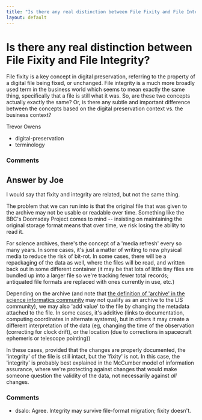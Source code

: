 ```yaml
---
title: "Is there any real distinction between File Fixity and File Integrity?"
layout: default
---
```

Is there any real distinction between File Fixity and File Integrity?
=====================
File fixity is a key concept in digital preservation, referring to the
property of a digital file being fixed, or unchanged. File integrity is
a much more broadly used term in the business world which seems to mean
exactly the same thing, specifically that a file is still what it was.
So, are these two concepts actually exactly the same? Or, is there any
subtle and important difference between the concepts based on the
digital preservation context vs. the business context?

Trevor Owens

<ul class="tags"><li class="tag">digital-preservation</li><li class="tag">terminology</li></ul>

### Comments ###


Answer by Joe
----------------
I would say that fixity and integrity are related, but not the same
thing.

The problem that we can run into is that the original file that was
given to the archive may not be usable or readable over time. Something
like the BBC's Doomsday Project comes to mind -- insisting on
maintaining the original storage format means that over time, we risk
losing the ability to read it.

For science archives, there's the concept of a 'media refresh' every so
many years. In some cases, it's just a matter of writing to new physical
media to reduce the risk of bit-rot. In some cases, there will be a
repackaging of the data as well, where the files will be read, and
written back out in some different container (it may be that lots of
little tiny files are bundled up into a larger file so we're tracking
fewer total records; antiquated file formats are replaced with ones
currently in use, etc.)

Depending on the archive (and note that [the definition of 'archive' in
the science informatics
community](http://vso1.nascom.nasa.gov/vso/misc/vocab_2p2.pdf) may not
qualify as an archive to the LIS community), we may also 'add value' to
the file by changing the metadata attached to the file. In some cases,
it's additive (links to documentation, computing coordinates in
alternate systems), but in others it may create a different
interpretation of the data (eg, changing the time of the observation
(correcting for clock drift), or the location (due to corrections in
spacecraft ephemeris or telescope pointing))

In these cases, provided that the changes are properly documented, the
'integrity' of the file is still intact, but the 'fixity' is not. In
this case, the 'integrity' is probably best explained in the McCumber
model of information assurance, where we're protecting against changes
that would make someone question the validity of the data, not
necessarily against *all* changes.

### Comments ###
* dsalo: Agree. Integrity may survive file-format migration; fixity doesn't.

